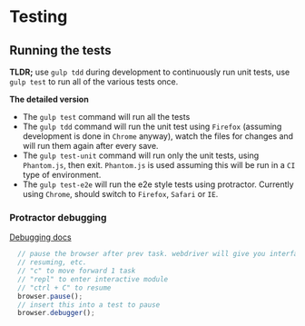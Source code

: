 # Testing

## Running the tests

**TLDR;**
use `gulp tdd` during development to continuously run unit tests, use `gulp test` to run all of the various tests once.

**The detailed version**
- The `gulp test` command will run all the tests
- The `gulp tdd` command will run the unit test using `Firefox` (assuming development is done in `Chrome` anyway), watch the files for changes and will run them again after every save.
- The `gulp test-unit` command will run only the unit tests, using `Phantom.js`, then exit.  `Phantom.js` is used assuming this will be run in a `CI` type of environment.
- The `gulp test-e2e` will run the e2e style tests using protractor. Currently using `Chrome`, should switch to `Firefox`, `Safari` or `IE`.


### Protractor debugging

[Debugging docs](https://github.com/angular/protractor/blob/master/docs/debugging.md)

```javascript
  // pause the browser after prev task. webdriver will give you interface for
  // resuming, etc.
  // "c" to move forward 1 task
  // "repl" to enter interactive module
  // "ctrl + C" to resume
  browser.pause();
  // insert this into a test to pause
  browser.debugger();
```

<!-- Hide the todo list from render

## TODO list

Things to setup for testing

- [ ] need a fixture file for Karma tests
- [x] move /test/ to /test/manual because this is more obvious in purpose
  - [x] and update the gulp task

Things to test, either via unit or e2e. Should probably sort & ensure its sensible

- [ ] single editor
  - [ ] no attribs
  - [ ] just entries
  - [ ] just entries with each attribute alone
  - [ ] entries
    - [ ] with attribute overrides on each entry
- [ ] multiple editors with different data
- [ ] multiple editors with the same data
- [ ] data updates via $timeout
  - [ ] be sure to trigger observables
    - [ ] $timeout, simulation of API call, etc. changing values should update
    - [ ] verify $watch calls do not error out

- [x] basic rendering with entries only
- [x] basic input interactions
- [ ] attributes
  - [x] cannot-add
  - [x] cannot-sort
  - [x] cannot-delete
  - [x] is-readonly
- [ ] validation
  - [x] obeys `key-validator` string attribute
  - [x] obeys `value-validator` string attribute
  - [ ] obeys `key-validator` variable (from controller)
  - [ ] obeys `value-validator` variable (from controller)
  - [ ] obeys `key-validator` as a function (from controller)
  - [ ] obeys `value-validator` as a function (from controller)
  - [x] sets 'has-error' class on form-group when invalid
  - [x] removes 'has-error' class from form-group when valid
  - [x] sets error class on input when invalid
  - [x] removes error class on input when valid
  - [x] shows validation feedback message
  - [x] hides validation feedback message
  - [x] invalidates entire form when an input is invalid
  - [x] removes entire form invalidation when inputs validate
  - [x] shows min-length validation messages
  - [x] hides min-length validation messages
  - [x] limits to max length (but no message)

-->
